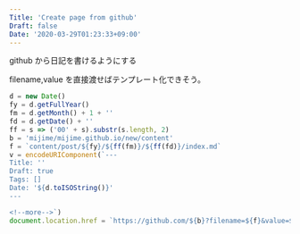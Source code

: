 ```yaml
---
Title: 'Create page from github'
Draft: false
Date: '2020-03-29T01:23:33+09:00'
---
```


github から日記を書けるようにする

<!--more-->

filename,value を直接渡せばテンプレート化できそう。

```javascript
d = new Date()
fy = d.getFullYear()
fm = d.getMonth() + 1 + ''
fd = d.getDate() + ''
ff = s => ('00' + s).substr(s.length, 2)
b = 'mijime/mijime.github.io/new/content'
f = `content/post/${fy}/${ff(fm)}/${ff(fd)}/index.md`
v = encodeURIComponent(`---
Title: ''
Draft: true
Tags: []
Date: '${d.toISOString()}'
---

<!--more-->`)
document.location.href = `https://github.com/${b}?filename=${f}&value=${v}`
```
